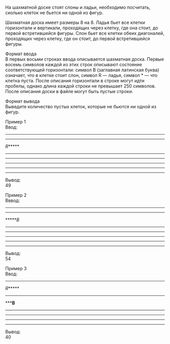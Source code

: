 На шахматной доске стоят слоны и ладьи, необходимо посчитать, сколько клеток не бьется ни одной из фигур.  

Шахматная доска имеет размеры 8 на 8. Ладья бьет все клетки горизонтали и вертикали, проходящих через клетку, где она стоит, до первой встретившейся фигуры. Слон бьет все клетки обеих диагоналей, проходящих через клетку, где он стоит, до первой встретившейся фигуры.

Формат ввода  
В первых восьми строках ввода описывается шахматная доска. Первые восемь символов каждой из этих строк описывают состояние соответствующей горизонтали: символ B (заглавная латинская буква) означает, что в клетке стоит слон, символ R — ладья, символ * — что клетка пуста. После описания горизонтали в строке могут идти пробелы, однако длина каждой строки не превышает 250 символов. После описания доски в файле могут быть пустые строки.

Формат вывода  
Выведите количество пустых клеток, которые не бьются ни одной из фигур.

Пример 1  
Ввод:  
********  
********  
*R******  
********  
********  
********  
********  
********  
Вывод:  
49

Пример 2  
Вввод:  
********  
********  
******B*  
********  
********  
********  
********  
********  
Вывод:  
54  

Пример 3  
Ввод:  
********  
*R******  
********  
*****B**  
********   
********  
********  
********  
Вывод:  
40
